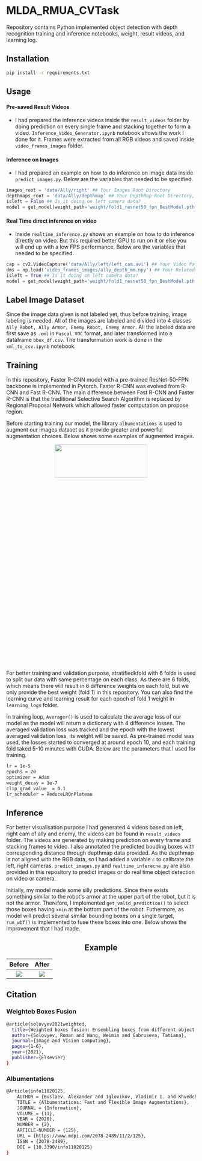 # MLDA_RMUA_CVTask
<p>Repository contains Python implemented object detection with depth recognition training and inference notebooks, weight, result videos, and learning log.</p>

## Installation
```bash
pip install -r requirements.txt
```
## Usage
#### Pre-saved Result Videos
* I had prepared the inference videos inside the `result_videos` folder by doing prediction on every single frame and stacking together to form a video. `Inference_Video_Generator.ipynb` notebook shows the work I done for it. Frames were extracted from all RGB videos and saved inside `video_frames_images` folder.

#### Inference on Images
* I had prepared an example on how to do inference on image data inside `predict_images.py`. Below are the variables that needed to be specified.
```python
images_root = 'data/Ally/right' ## Your Images Root Directory
depthmaps_root = 'data/Ally/depthmap' ## Your DepthMap Root Directory, and must be in the same order as the images
isleft = False ## Is it doing on left camera data?
model = get_model(weight_path='weight/fold1_resnet50_fpn_BestModel.pth') ## Your weight path
```
#### Real Time direct inference on video
* Inside `realtime_inference.py` shows an example on how to do inference directly on video. But this required better GPU to run on it or else you will end up with a low FPS performance. Below are the variables that needed to be specified. 
```python
cap = cv2.VideoCapture('data/Ally/left/left_cam.avi') ## Your Video Path
dms = np.load('video_frames_images/ally_depth_mm.npy') ## Your Related Video DepthMap Path in .npy format
isleft = True ## Is it doing on left camera data?
model = get_model(weight_path='weight/fold1_resnet50_fpn_BestModel.pth') ## Your weight path
```

## Label Image Dataset
Since the image data given is not labeled yet, thus before training, image labeling is needed. All of the images are labeled and divided into 4 classes `Ally Robot, Ally Armor, Enemy Robot, Enemy Armor`. All the labeled data are first save as `.xml` in `Pascal VOC` format, and later transformed into a dataframe `bbox_df.csv`. The transformation work is done in the `xml_to_csv.ipynb` notebook.

## Training
In this repository, Faster R-CNN model with a pre-trained ResNet-50-FPN backbone is implemented in Pytorch. Faster R-CNN was evolved from R-CNN and Fast R-CNN. The main difference between Fast R-CNN and Faster R-CNN is that the traditional Selective Search Algorithm is replaced by Regional Proposal Network which allowed faster computation on propose region. 

Before starting training our model, the library `albumentations` is used to augment our images dataset as it provide greater and powerful augmentation choices. Below shows some examples of augmented images.

<div align="center"><img src=https://user-images.githubusercontent.com/84235717/120287200-a10fb480-c2f1-11eb-9efb-db89d04559a8.png height="15%" width="70%"></div>

For better training and validation purpose, stratifiedkfold with 6 folds is used to split our data with same percentage on each class. As there are 6 folds, which means there will result in 6 difference weights on each fold, but we only provide the best weight (fold 1) in this repository. You can also find the learning curve and learning result for each epoch of fold 1 weight in `learning_logs` folder.

In training loop, `Averager()` is used to calculate the average loss of our model as the model will return a dictionary with 4 difference losses. The averaged validation loss was tracked and the epoch with the lowest averaged validation loss, its weight will be saved. As pre-trained model was used, the losses started to converged at around epoch 10, and each training fold taked 5-10 minutes with CUDA. Below are the parameters that I used for training.
```bash
lr = 1e-5
epochs = 20
optimizer = Adam
weight_decay = 1e-7
clip_grad_value_ = 0.1
lr_scheduler = ReduceLROnPlateau
```
## Inference
For better visualisation purpose I had generated 4 videos based on left, right cam of ally and enemy, the videos can be found in `result_videos` folder. The videos are generated by making prediction on every frame and stacking frames to video. I also annotated the predicted bouding boxes with corresponding distance through depthmap data provided. As the depthmap is not aligned with the RGB data, so I had added a variable `c` to calibrate the left, right cameras. `predict_images.py` and `realtime_inferecne.py` are also provided in this repository to predict images or do real time object detection on video or camera.

Initially, my model made some silly predictions. Since there exists something similar to the robot's armor at the upper part of the robot, but it is not the armor. Therefore, I implemented `get_valid_prediction()` to select those boxes having `xmin` at the bottom part of the robot. Futhermore, as model will predict several similar bounding boxes on a single target, `run_wbf()` is implemented to fuse these boxes into one. Below shows the improvement that I had made.

<h2 align="center">
  Example
</h2>

Before            |  After
:-------------------------:|:-------------------------:
![](https://user-images.githubusercontent.com/84235717/120179045-b37be680-c23c-11eb-8909-ca317ed4c6a6.gif)  |  ![](https://user-images.githubusercontent.com/84235717/120179231-e0c89480-c23c-11eb-90be-b42a351b1e5c.gif)

## Citation
### Weighteb Boxes Fusion
```bash
@article{solovyev2021weighted,
  title={Weighted boxes fusion: Ensembling boxes from different object detection models},
  author={Solovyev, Roman and Wang, Weimin and Gabruseva, Tatiana},
  journal={Image and Vision Computing},
  pages={1-6},
  year={2021},
  publisher={Elsevier}
}
```
### Albumentations
```bash
@Article{info11020125,
    AUTHOR = {Buslaev, Alexander and Iglovikov, Vladimir I. and Khvedchenya, Eugene and Parinov, Alex and Druzhinin, Mikhail and Kalinin, Alexandr A.},
    TITLE = {Albumentations: Fast and Flexible Image Augmentations},
    JOURNAL = {Information},
    VOLUME = {11},
    YEAR = {2020},
    NUMBER = {2},
    ARTICLE-NUMBER = {125},
    URL = {https://www.mdpi.com/2078-2489/11/2/125},
    ISSN = {2078-2489},
    DOI = {10.3390/info11020125}
}
```

